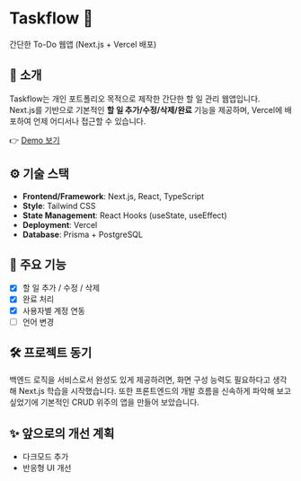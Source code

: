 # Taskflow 📝
간단한 To-Do 웹앱 (Next.js + Vercel 배포)

## 🚀 소개
Taskflow는 개인 포트폴리오 목적으로 제작한 간단한 할 일 관리 웹앱입니다.  
Next.js를 기반으로 기본적인 **할 일 추가/수정/삭제/완료** 기능을 제공하며, Vercel에 배포하여 언제 어디서나 접근할 수 있습니다.

👉 [Demo 보기](https://taskflow-6hrvuvsfn-minkyeongs-projects-767cb0cd.vercel.app/)

## ⚙️ 기술 스택
- **Frontend/Framework**: Next.js, React, TypeScript
- **Style**: Tailwind CSS
- **State Management**: React Hooks (useState, useEffect)
- **Deployment**: Vercel
- **Database**: Prisma + PostgreSQL

## 📂 주요 기능
- [x] 할 일 추가 / 수정 / 삭제
- [x] 완료 처리
- [x] 사용자별 계정 연동
- [ ] 언어 변경

## 🛠️ 프로젝트 동기
백엔드 로직을 서비스로서 완성도 있게 제공하려면, 화면 구성 능력도 필요하다고 생각해 Next.js 학습을 시작했습니다.
또한 프론트엔드의 개발 흐름을 신속하게 파악해 보고 싶었기에 기본적인 CRUD 위주의 앱을 만들어 보았습니다.

## ✨ 앞으로의 개선 계획
- 다크모드 추가
- 반응형 UI 개선
